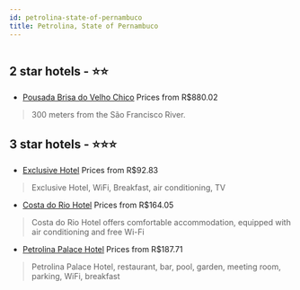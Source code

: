 ```yaml
---
id: petrolina-state-of-pernambuco
title: Petrolina, State of Pernambuco
---
```


<center><img src="https://static.hotelurbano.com/reservas/prod0/10/10498/5b6330ec45f55_exclusive-hotel.jpg" alt="" /></center>


##  2 star hotels - ⭐️⭐️

-    [Pousada Brisa do Velho Chico](https://us.hurb.com/hotels/petrolina/pousada-brisa-do-velho-chico-3367?cmp=18055) Prices from R$880.02
   > 300 meters from the São Francisco River.

##  3 star hotels - ⭐️⭐️⭐️

-    [Exclusive Hotel](https://us.hurb.com/hotels/petrolina/exclusive-hotel-10498?cmp=18055) Prices from R$92.83
   > Exclusive Hotel, WiFi, Breakfast, air conditioning, TV
-    [Costa do Rio Hotel](https://us.hurb.com/hotels/petrolina/costa-do-rio-hotel-11318?cmp=18055) Prices from R$164.05
   > Costa do Rio Hotel offers comfortable accommodation, equipped with air conditioning and free Wi-Fi
-    [Petrolina Palace Hotel](https://us.hurb.com/hotels/petrolina/petrolina-palace-hotel-10437?cmp=18055) Prices from R$187.71
   > Petrolina Palace Hotel, restaurant, bar, pool, garden, meeting room, parking, WiFi, breakfast

